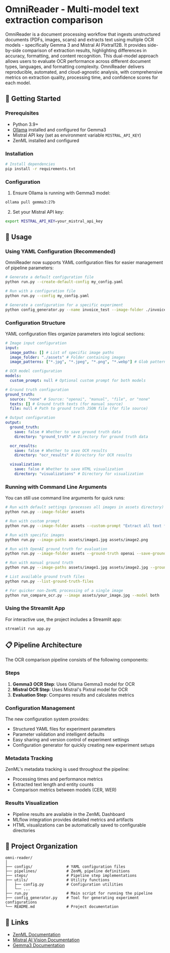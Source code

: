 # OmniReader - Multi-model text extraction comparison

OmniReader is a document processing workflow that ingests unstructured documents (PDFs, images, scans) and extracts text using multiple OCR models - specifically Gemma 3 and Mistral AI Pixtral12B. It provides side-by-side comparison of extraction results, highlighting differences in accuracy, formatting, and content recognition. This dual-model approach allows users to evaluate OCR performance across different document types, languages, and formatting complexity. OmniReader delivers reproducible, automated, and cloud-agnostic analysis, with comprehensive metrics on extraction quality, processing time, and confidence scores for each model.

## 🚀 Getting Started

### Prerequisites

- Python 3.9+
- [Ollama](https://ollama.ai/) installed and configured for Gemma3
- Mistral API key (set as environment variable `MISTRAL_API_KEY`)
- ZenML installed and configured

### Installation

```bash
# Install dependencies
pip install -r requirements.txt
```

### Configuration

1. Ensure Ollama is running with Gemma3 model:

```bash
ollama pull gemma3:27b
```

2. Set your Mistral API key:

```bash
export MISTRAL_API_KEY=your_mistral_api_key
```

## 📌 Usage

### Using YAML Configuration (Recommended)

OmniReader now supports YAML configuration files for easier management of pipeline parameters:

```bash
# Generate a default configuration file
python run.py --create-default-config my_config.yaml

# Run with a configuration file
python run.py --config my_config.yaml

# Generate a configuration for a specific experiment
python config_generator.py --name invoice_test --image-folder ./invoices --ground-truth-source openai
```

### Configuration Structure

YAML configuration files organize parameters into logical sections:

```yaml
# Image input configuration
input:
  image_paths: [] # List of specific image paths
  image_folder: "./assets" # Folder containing images
  image_patterns: ["*.jpg", "*.jpeg", "*.png", "*.webp"] # Glob patterns

# OCR model configuration
models:
  custom_prompt: null # Optional custom prompt for both models

# Ground truth configuration
ground_truth:
  source: "none" # Source: "openai", "manual", "file", or "none"
  texts: [] # Ground truth texts (for manual source)
  file: null # Path to ground truth JSON file (for file source)

# Output configuration
output:
  ground_truth:
    save: false # Whether to save ground truth data
    directory: "ground_truth" # Directory for ground truth data

  ocr_results:
    save: false # Whether to save OCR results
    directory: "ocr_results" # Directory for OCR results

  visualization:
    save: false # Whether to save HTML visualization
    directory: "visualizations" # Directory for visualization
```

### Running with Command Line Arguments

You can still use command line arguments for quick runs:

```bash
# Run with default settings (processes all images in assets directory)
python run.py --image-folder assets

# Run with custom prompt
python run.py --image-folder assets --custom-prompt "Extract all text from this image and identify any named entities."

# Run with specific images
python run.py --image-paths assets/image1.jpg assets/image2.png

# Run with OpenAI ground truth for evaluation
python run.py --image-folder assets --ground-truth openai --save-ground-truth

# Run with manual ground truth
python run.py --image-paths assets/image1.jpg assets/image2.jpg --ground-truth manual --ground-truth-texts "Text from image 1" "Text from image 2"

# List available ground truth files
python run.py --list-ground-truth-files

# For quicker non-ZenML processing of a single image
python run_compare_ocr.py --image assets/your_image.jpg --model both
```

### Using the Streamlit App

For interactive use, the project includes a Streamlit app:

```bash
streamlit run app.py
```

## 📋 Pipeline Architecture

The OCR comparison pipeline consists of the following components:

### Steps

1. **Gemma3 OCR Step**: Uses Ollama Gemma3 model for OCR
2. **Mistral OCR Step**: Uses Mistral's Pixtral model for OCR
3. **Evaluation Step**: Compares results and calculates metrics

### Configuration Management

The new configuration system provides:

- Structured YAML files for experiment parameters
- Parameter validation and intelligent defaults
- Easy sharing and version control of experiment settings
- Configuration generator for quickly creating new experiment setups

### Metadata Tracking

ZenML's metadata tracking is used throughout the pipeline:

- Processing times and performance metrics
- Extracted text length and entity counts
- Comparison metrics between models (CER, WER)

### Results Visualization

- Pipeline results are available in the ZenML Dashboard
- MLflow integration provides detailed metrics and artifacts
- HTML visualizations can be automatically saved to configurable directories

## 📁 Project Organization

```
omni-reader/
│
├── configs/               # YAML configuration files
├── pipelines/             # ZenML pipeline definitions
├── steps/                 # Pipeline step implementations
├── utils/                 # Utility functions
│   ├── config.py          # Configuration utilities
│   └── ...
├── run.py                 # Main script for running the pipeline
├── config_generator.py    # Tool for generating experiment configurations
└── README.md              # Project documentation
```

## 🔗 Links

- [ZenML Documentation](https://docs.zenml.io/)
- [Mistral AI Vision Documentation](https://docs.mistral.ai/capabilities/vision/)
- [Gemma3 Documentation](https://ai.google.dev/gemma/docs/core)
